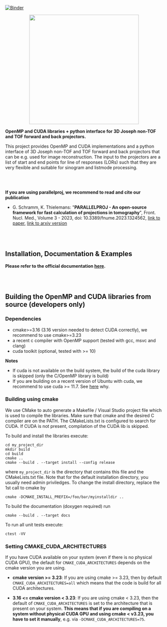 [![Binder](https://mybinder.org/badge_logo.svg)](https://mybinder.org/v2/gh/gschramm/parallelproj/master?labpath=examples)

<p align="center">
<img src="./docs/source/parallelproj-logo-white-bg.svg" width="350">
</p>

**OpenMP and CUDA libraries + python interface for 3D Joseph non-TOF and TOF forward and back projectors.**

This project provides OpenMP and CUDA implementations and a python interface of 3D Joseph non-TOF and TOF forward and back projectors that can be e.g. used for image reconstruction. The input to the projectors are a list of start and end points for line of responses (LORs) such that they are very flexible and suitable for sinogram and listmode processing.

</br>
</br>

**If you are using parallelproj, we recommend to read and cite our publication** 
  - G. Schramm, K. Thielemans: "**PARALLELPROJ - An open-source framework for fast calculation of projections in tomography**", Front. Nucl. Med., Volume 3 - 2023, doi: 10.3389/fnume.2023.1324562, [link to paper](https://www.frontiersin.org/articles/10.3389/fnume.2023.1324562/abstract), [link to arxiv version](https://arxiv.org/abs/2212.12519)

</br>
</br>

## Installation, Documentation & Examples

**Please refer to the official documentation [here](https://parallelproj.readthedocs.io/en/stable/).**

</br>
</br>

## Building the OpenMP and CUDA libraries from source (developers only)

### Dependencies

- cmake>=3.16 (3.16 version needed to detect CUDA correctly), we recommend to use cmake>=3.23
- a recent c compiler with OpenMP support (tested with gcc, msvc and clang)
- cuda toolkit (optional, tested with >= 10)

**Notes**

- If cuda is not available on the build system, the build of the cuda library is skipped (only the C/OpenMP library is build)
- If you are building on a recent version of Ubuntu with cuda, we recommend to use cuda >= 11.7. See [here](https://github.com/gschramm/parallelproj/issues/24) why.

### Building using cmake

We use CMake to auto generate a Makefile / Visual Studio project file which is used to compile the libraries. Make sure that cmake and the desired C compiler are on the PATH. The CMakeLists.txt is configured to search for CUDA. If CUDA is not present, compilation of the CUDA lib is skipped.

To build and install the libraries execute:

```
cd my_project_dir
mkdir build
cd build
cmake ..
cmake --build . --target install --config release
```

where `my_project_dir` is the directory that contains this file and the CMakeLists.txt file.
Note that for the default installation directory, you usually need admin priviledges.
To change the install directory, replace the 1st call to cmake by

```
cmake -DCMAKE_INSTALL_PREFIX=/foo/bar/myinstalldir ..
```

To build the documentation (doxygen required) run

```
cmake --build . --target docs
```

To run all unit tests execute:

```
ctest -VV
```

### Setting CMAKE_CUDA_ARCHITECTURES

If you have CUDA available on your system (even if there is no physical CUDA GPU),
the default for `CMAKE_CUDA_ARCHITECTURES` depends on the cmake version you are using.

- **cmake version >= 3.23**: If you are using cmake >= 3.23, then by default `CMAKE_CUDA_ARCHITECTURES=all` which means that the code is build
  for all CUDA architectures.

- **3.16 <= cmake version < 3.23**: If you are using cmake < 3.23, then the default of `CMAKE_CUDA_ARCHITECTURES` is set to the architecture that is present on your system. **This means that if you are compiling on a system without physical CUDA GPU and using cmake < v3.23, you have to set it manually**, e.g. via `-DCMAKE_CUDA_ARCHITECTURES=75`.
